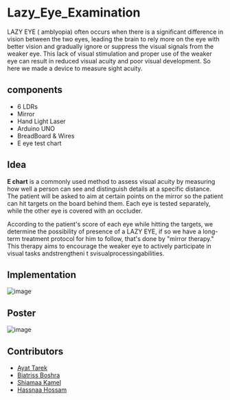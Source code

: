 # Lazy_Eye_Examination
<p> LAZY EYE ( amblyopia) often occurs when there is a significant difference in vision between the two eyes, leading the brain to rely more on the eye with better vision and gradually ignore or suppress the visual signals from the weaker eye. This lack of visual stimulation and proper use of the weaker eye can result in reduced visual acuity and poor visual development. So here we made a device to measure sight acuity.</p>

## components
- 6 LDRs 
- Mirror
- Hand Light Laser
- Arduino UNO
- BreadBoard & Wires
- E eye test chart

 ## Idea 
<p> <b>E chart</b> is a commonly used method to assess visual acuity by measuring how well a person can see and distinguish details at a specific distance.
The patient will be asked to aim at certain points on the mirror so the patient can hit targets on the board behind them. Each eye is tested separately, while the other eye is covered with an occluder.

According to the patient's score of each eye while
hitting the targets, we determine the possibility of presence of a LAZY EYE, if so we have a long-term
treatment protocol for him to follow, that's done by "mirror therapy." This therapy aims to encourage the weaker eye to actively participate in visual tasks
andstrengtheni t svisualprocessingabilities.</p>

## Implementation

![image](https://user-images.githubusercontent.com/111397736/261156791-ecc75158-7913-48b7-a327-44da69285d9a.jpg)

## Poster

![image](https://user-images.githubusercontent.com/111397736/261157456-09a26d72-2b49-40e9-ac91-eebc53eddc9e.jpg)

## Contributors
- [Ayat Tarek](https://github.com/Ayat-Tarek)
- [Biatriss Boshra](https://github.com/)
- [Shiamaa Kamel](https://github.com/)
- [Hassnaa Hossam](https://github.com/hassnaa11)
